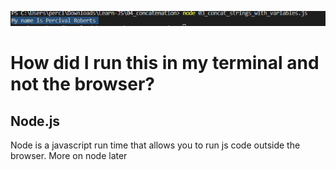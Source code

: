 ![Alt text](/img/concat1.PNG "Concat results")

# How did I run this in my terminal and not the browser?

## Node.js

Node is a javascript run time that allows you to run js code outside the browser.
More on node later 